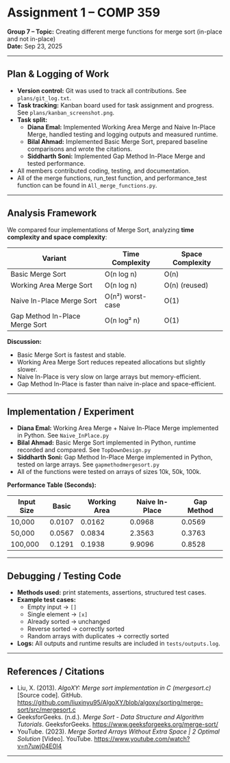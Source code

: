 # Assignment 1 – COMP 359  
**Group 7 – Topic:** Creating different merge functions for merge sort (in-place and not in-place)  
**Date:** Sep 23, 2025  

---

## Plan & Logging of Work   
- **Version control:** Git was used to track all contributions. See `plans/git_log.txt`.  
- **Task tracking:** Kanban board used for task assignment and progress. See `plans/kanban_screenshot.png`.  
- **Task split:**  
  - **Diana Emal:** Implemented Working Area Merge and Naive In-Place Merge, handled testing and logging outputs and measured runtime.  
  - **Bilal Ahmad:** Implemented Basic Merge Sort, prepared baseline comparisons and wrote the citations.  
  - **Siddharth Soni:** Implemented Gap Method In-Place Merge and tested performance.  
- All members contributed coding, testing, and documentation.
- All of the merge functions, run_test function, and performance_test function can be found in `All_merge_functions.py`.

---

## Analysis Framework   
We compared four implementations of Merge Sort, analyzing **time complexity and space complexity**:  

| Variant | Time Complexity | Space Complexity |
|---------|----------------|-----------------|
| Basic Merge Sort | O(n log n) | O(n) |
| Working Area Merge Sort | O(n log n) | O(n) (reused) | 
| Naive In-Place Merge Sort | O(n²) worst-case | O(1) | 
| Gap Method In-Place Merge Sort | O(n log² n) | O(1) | 

**Discussion:**  
- Basic Merge Sort is fastest and stable.  
- Working Area Merge Sort reduces repeated allocations but slightly slower.  
- Naive In-Place is very slow on large arrays but memory-efficient.  
- Gap Method In-Place is faster than naive in-place and space-efficient. 

---

## Implementation / Experiment  
- **Diana Emal:** Working Area Merge + Naive In-Place Merge implemented in Python. See `Naive_InPlace.py` 
- **Bilal Ahmad:** Basic Merge Sort implemented in Python, runtime recorded and compared. See `TopDownDesign.py`
- **Siddharth Soni:** Gap Method In-Place Merge implemented in Python, tested on large arrays. See `gapmethodmergesort.py`
- All of the functions were tested on arrays of sizes 10k, 50k, 100k.

**Performance Table (Seconds):**  

| Input Size | Basic | Working Area | Naive In-Place | Gap Method |
|------------|-------|--------------|----------------|------------|
| 10,000     | 0.0107 | 0.0162 | 0.0968 | 0.0569 |
| 50,000     | 0.0567 | 0.0834 | 2.3563 | 0.3763 |
| 100,000    | 0.1291 | 0.1938 | 9.9096 | 0.8528 |
 

---

## Debugging / Testing Code   
- **Methods used:** print statements, assertions, structured test cases.  
- **Example test cases:**  
  - Empty input → `[]`  
  - Single element → `[x]`  
  - Already sorted → unchanged  
  - Reverse sorted → correctly sorted  
  - Random arrays with duplicates → correctly sorted  
- **Logs:** All outputs and runtime results are included in `tests/outputs.log`.  

---

## References / Citations   
- Liu, X. (2013). *AlgoXY: Merge sort implementation in C (mergesort.c)* [Source code]. GitHub. https://github.com/liuxinyu95/AlgoXY/blob/algoxy/sorting/merge-sort/src/mergesort.c  
- GeeksforGeeks. (n.d.). *Merge Sort - Data Structure and Algorithm Tutorials*. GeeksforGeeks. https://www.geeksforgeeks.org/merge-sort/  
- YouTube. (2023). *Merge Sorted Arrays Without Extra Space | 2 Optimal Solution* [Video]. YouTube. https://www.youtube.com/watch?v=n7uwj04E0I4  

---





